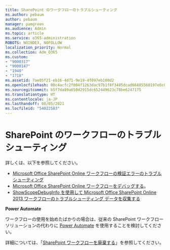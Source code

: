 ```yaml
---
title: SharePoint のワークフローのトラブルシューティング
ms.author: pebaum
author: pebaum
manager: pamgreen
ms.audience: Admin
ms.topic: article
ms.service: o365-administration
ROBOTS: NOINDEX, NOFOLLOW
localization_priority: Normal
ms.collection: Adm_O365
ms.custom:
- "9000317"
- "9000147"
- "1940"
- "1718"
ms.assetid: 7ae05f21-eb16-4d71-9e19-4f097eb100d2
ms.openlocfilehash: 00c4acfc2f004f1263dac97b1f8f3485dcad66885560197e0c0a6e13e8cd34b1
ms.sourcegitcommit: b5f7da89a650d2915dc652449623c78be6247175
ms.translationtype: HT
ms.contentlocale: ja-JP
ms.lasthandoff: 08/05/2021
ms.locfileid: "54022583"
---
```

# <a name="troubleshoot-workflows-in-sharepoint"></a>SharePoint のワークフローのトラブルシューティング

詳しくは、以下を参照してください。

- [Microsoft Office SharePoint Online ワークフローの検証エラーのトラブルシューティング](/sharepoint/dev/general-development/troubleshooting-sharepoint-server-workflow-validation-errors-in-visio)
- [Microsoft Office SharePoint Online ワークフローをデバッグする](/sharepoint/dev/general-development/debugging-sharepoint-server-workflows)。
- [ShowScopeDebugInfo を使用して Microsoft Office SharePoint Online 2013 ワークフローのトラブルシューティング データを収集する](/sharepoint/troubleshoot/workflows/gather-workflow-data)

**Power Automate**

ワークフローの使用を始めたばかりの場合は、従来の SharePoint ワークフロー ソリューションの代わりに [Power Automate](/power-automate/modern-approvals) を使用することを検討してください。

詳細については、「[SharePoint ワークフローを廃棄する](/alchemyinsights/sharepoint-workflows-retiring)」を参照してください。
